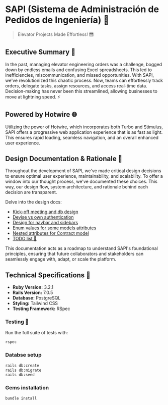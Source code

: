 # SAPI (Sistema de Administración de Pedidos de Ingeniería) 🚀

> Elevator Projects Made Effortless! 🛗

## Executive Summary 📌
In the past, managing elevator engineering orders was a challenge, bogged down by endless emails and confusing Excel spreadsheets. This led to inefficiencies, miscommunication, and missed opportunities. With SAPI, we've revolutionized this chaotic process. Now, teams can effortlessly track orders, delegate tasks, assign resources, and access real-time data. Decision-making has never been this streamlined, allowing businesses to move at lightning speed. ⚡️

## Powered by Hotwire 🌐
Utilizing the power of Hotwire, which incorporates both Turbo and Stimulus, SAPI offers a progressive web application experience that is as fast as light. This ensures rapid loading, seamless navigation, and an overall enhanced user experience.

## Design Documentation & Rationale 📘

Throughout the development of SAPI, we've made critical design decisions to ensure optimal user experience, maintainability, and scalability. To offer a window into our thought process, we've documented these choices. This way, our design flow, system architecture, and rationale behind each decision are transparent.

Delve into the design docs:
- [Kick-off meeting and db design](https://funny-tomato-23f.notion.site/Initial-Design-Doc-SAPI-EEVINT-5efda9b98b8440d68b52a8e4525c4a58?pvs=4)
- [Devise vs own authentication](https://funny-tomato-23f.notion.site/Devise-vs-own-authentication-Design-Doc-1963a88132b645e7839fc49a7831c9f1?pvs=4)
- [Design for navbar and sidebars](https://funny-tomato-23f.notion.site/Sidebar-navbar-Design-Doc-1-658c9c1d010d44099acbd553162cd2ca?pvs=4)
- [Enum values for some models attributes](https://funny-tomato-23f.notion.site/Enum-values-Elevator-PM-Design-Doc-2cf3e0846af7403a9cbc159118ebf2b7?pvs=4)
- [Nested attributes for Contract model](https://funny-tomato-23f.notion.site/Nested-Attributes-Elevator-PM-Design-Doc-0edaa84249f54c63ba34a22cfa967270?pvs=4)
- [TODO list 📝](https://funny-tomato-23f.notion.site/TODO-Elevator-PM-6f7438a7f057453b823d659139211340?pvs=4)
  
This documentation acts as a roadmap to understand SAPI's foundational principles, ensuring that future collaborators and stakeholders can seamlessly engage with, adapt, or scale the platform.

## Technical Specifications 🔧
- **Ruby Version:** 3.2.1 
- **Rails Version:** 7.0.5 
- **Database:** PostgreSQL 
- **Styling:** Tailwind CSS 
- **Testing Framework:** RSpec 

### Testing 🧪
Run the full suite of tests with:
```bash
rspec
```

### Databse setup
```bash
rails db:create
rails db:migrate
rails db:seed
```

### Gems installation
```bash
bundle install
```
